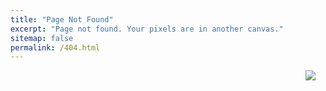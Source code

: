 ```yaml
---
title: "Page Not Found"
excerpt: "Page not found. Your pixels are in another canvas."
sitemap: false
permalink: /404.html
---
```


<div  style='width: 100vw; height: 100vh; display:flex; justify-content:center; align-item: center;'>
    <img src="https://encrypted-tbn0.gstatic.com/images?q=tbn:ANd9GcQsOaPgKADZhxYP_kru6YvvTG0BVDb0w-GqqA&s" style='object-fit: scale-down;'>
</div>
